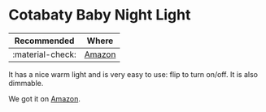 # Cotabaty Baby Night Light

| Recommended | Where |
| ----------- | ---------- |
| :material-check:       |   [Amazon](https://amzn.eu/d/2Gg2oC6)   |

It has a nice warm light and is very easy to use: flip to turn on/off. It is also dimmable.

We got it on [Amazon](https://amzn.eu/d/2Gg2oC6).

